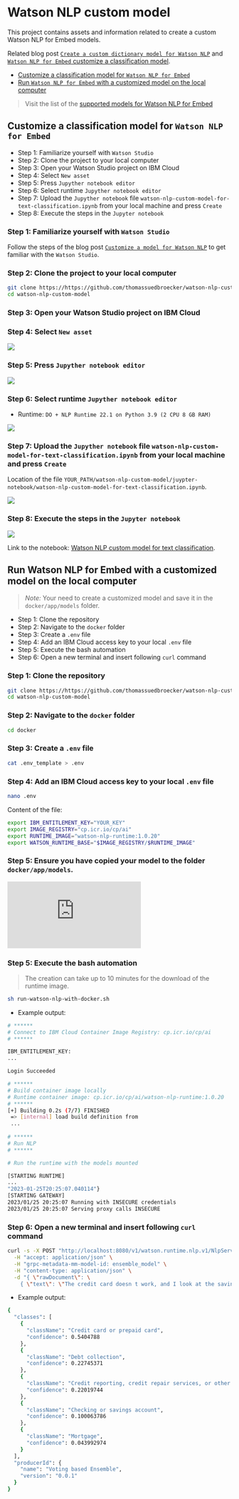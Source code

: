 # Watson NLP custom model

This project contains assets and information related to create a custom Watson NLP for Embed models.

Related blog post [`Create a custom dictionary model for Watson NLP`](https://suedbroecker.net/2023/01/17/customize-a-model-for-watson-nlp/) and [`Watson NLP for Embed` customize a classification model](https://suedbroecker.net/2023/01/26/watson-nlp-for-embed-customize-a-classification-model-and-use-it-on-your-local-machine/).

* [Customize a classification model for `Watson NLP for Embed`](https://github.com/thomassuedbroecker/watson-nlp-custom-model/blob/main/README.md#customize-the-model-for-watson-nlp)
* [Run `Watson NLP for Embed` with a customized model on the local computer](https://github.com/thomassuedbroecker/watson-nlp-custom-model#run-watson-nlp-for-embed-with-a-customized-model-on-the-local-computer)

> Visit the list of the [supported models for Watson NLP for Embed](https://www.ibm.com/docs/en/watson-libraries?topic=models-creating-custom)

## Customize a classification model for `Watson NLP for Embed` 

* Step 1: Familiarize yourself with `Watson Studio`
* Step 2: Clone the project to your local computer
* Step 3: Open your Watson Studio project on IBM Cloud
* Step 4: Select `New asset`
* Step 5: Press `Jupyther notebook editor`
* Step 6: Select runtime `Jupyther notebook editor`
* Step 7: Upload the `Jupyther notebook` file `watson-nlp-custom-model-for-text-classification.ipynb` from your local machine and press `Create`
* Step 8: Execute the steps in the `Jupyter notebook`

### Step 1: Familiarize yourself with `Watson Studio`

Follow the steps of the blog post [`Customize a model for Watson NLP`](https://suedbroecker.net/2023/01/17/customize-a-model-for-watson-nlp/) to get familiar with the `Watson Studio`.

### Step 2: Clone the project to your local computer

```sh
git clone https://https://github.com/thomassuedbroecker/watson-nlp-custom-model.git
cd watson-nlp-custom-model
```

### Step 3: Open your Watson Studio project on IBM Cloud

### Step 4: Select `New asset`

![](images/image-1.png)

### Step 5: Press `Jupyther notebook editor`

![](images/image-2.png)

### Step 6: Select runtime `Jupyther notebook editor`

* Runtime: `DO + NLP Runtime 22.1 on Python 3.9 (2 CPU 8 GB RAM)`

![](images/image-3.png)

### Step 7: Upload the `Jupyther notebook` file `watson-nlp-custom-model-for-text-classification.ipynb` from your local machine and press `Create`

Location of the file `YOUR_PATH/watson-nlp-custom-model/juypter-notebook/watson-nlp-custom-model-for-text-classification.ipynb`.

![](images/image-4.png)

### Step 8: Execute the steps in the `Jupyter notebook`

![](images/image-5.png)

Link to the notebook: [Watson NLP custom model for text classification](https://github.com/thomassuedbroecker/watson-nlp-custom-model/blob/main/jupyter-notebook/watson-nlp-custom-model-for-text-classification.ipynb).


## Run Watson NLP for Embed with a customized model on the local computer

> _Note:_ Your need to create a customized model and save it in the `docker/app/models` folder.

* Step 1: Clone the repository
* Step 2: Navigate to the `docker` folder
* Step 3: Create a `.env` file
* Step 4: Add an IBM Cloud access key to your local `.env` file
* Step 5: Execute the bash automation
* Step 6: Open a new terminal and insert following `curl` command


### Step 1: Clone the repository

```sh
git clone https://https://github.com/thomassuedbroecker/watson-nlp-custom-model.git
cd watson-nlp-custom-model
```

### Step 2: Navigate to the `docker` folder

```sh
cd docker
```

### Step 3: Create a `.env` file

```sh
cat .env_template > .env
```

### Step 4: Add an IBM Cloud access key to your local `.env` file

```sh
nano .env
```

Content of the file:

```sh
export IBM_ENTITLEMENT_KEY="YOUR_KEY"
export IMAGE_REGISTRY="cp.icr.io/cp/ai"
export RUNTIME_IMAGE="watson-nlp-runtime:1.0.20"
export WATSON_RUNTIME_BASE="$IMAGE_REGISTRY/$RUNTIME_IMAGE"
```

### Step 5: Ensure you have copied your model to the folder `docker/app/models`.

![Please read the readme.](https://github.com/thomassuedbroecker/watson-nlp-custom-model/blob/main/docker/app/models/YOUR_MODEL.md)

### Step 5: Execute the bash automation

>The creation can take up to 10 minutes for the download of the runtime image.

```sh
sh run-watson-nlp-with-docker.sh
```

* Example output:

```sh
# ******
# Connect to IBM Cloud Container Image Registry: cp.icr.io/cp/ai
# ******

IBM_ENTITLEMENT_KEY: 
...

Login Succeeded

# ******
# Build container image locally
# Runtime container image: cp.icr.io/cp/ai/watson-nlp-runtime:1.0.20
# ******
[+] Building 0.2s (7/7) FINISHED                                  
 => [internal] load build definition from 
 ...
 
# ******
# Run NLP
# ******

# Run the runtime with the models mounted

[STARTING RUNTIME]
...
"2023-01-25T20:25:07.040114"}
[STARTING GATEWAY]
2023/01/25 20:25:07 Running with INSECURE credentials
2023/01/25 20:25:07 Serving proxy calls INSECURE
```

### Step 6: Open a new terminal and insert following `curl` command

```sh
curl -s -X POST "http://localhost:8080/v1/watson.runtime.nlp.v1/NlpService/ClassificationPredict" \
  -H "accept: application/json" \
  -H "grpc-metadata-mm-model-id: ensemble_model" \
  -H "content-type: application/json" \
  -d "{ \"rawDocument\": \
    { \"text\": \"The credit card doesn t work, and I look at the savings, but I need more money to spend.\" }}" | jq
```

* Example output:

```sh
{
  "classes": [
    {
      "className": "Credit card or prepaid card",
      "confidence": 0.5404788
    },
    {
      "className": "Debt collection",
      "confidence": 0.22745371
    },
    {
      "className": "Credit reporting, credit repair services, or other personal consumer reports",
      "confidence": 0.22019744
    },
    {
      "className": "Checking or savings account",
      "confidence": 0.100063786
    },
    {
      "className": "Mortgage",
      "confidence": 0.043992974
    }
  ],
  "producerId": {
    "name": "Voting based Ensemble",
    "version": "0.0.1"
  }
}
```
